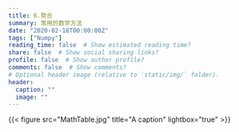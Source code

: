 ```yaml
---
title: 6.聚合
summary: 常用的数学方法
date: "2020-02-18T00:00:00Z"
tags: ["Numpy"]
reading_time: false  # Show estimated reading time?
share: false  # Show social sharing links?
profile: false  # Show author profile?
comments: false  # Show comments?
# Optional header image (relative to `static/img/` folder).
header:
  caption: ""
  image: ""
---
```


{{< figure src="MathTable.jpg" title="A caption" lightbox="true" >}}